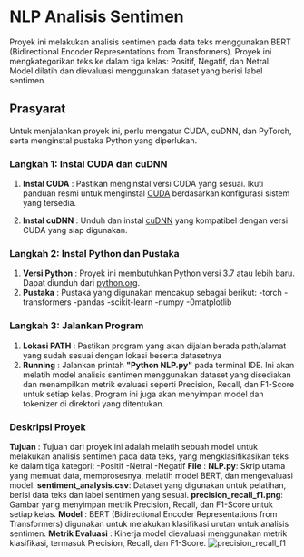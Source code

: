 # NLP Analisis Sentimen

Proyek ini melakukan analisis sentimen pada data teks menggunakan BERT (Bidirectional Encoder Representations from Transformers). 
Proyek ini mengkategorikan teks ke dalam tiga kelas: Positif, Negatif, dan Netral. Model dilatih dan dievaluasi menggunakan dataset yang berisi label sentimen.

## Prasyarat

Untuk menjalankan proyek ini, perlu mengatur CUDA, cuDNN, dan PyTorch, serta menginstal pustaka Python yang diperlukan.

### Langkah 1: Instal CUDA dan cuDNN

1. **Instal CUDA**   : Pastikan menginstal versi CUDA yang sesuai.
                       Ikuti panduan resmi untuk menginstal [CUDA](https://developer.nvidia.com/cuda-downloads) berdasarkan konfigurasi sistem yang tersedia.
   
3. **Instal cuDNN**  : Unduh dan instal [cuDNN](https://developer.nvidia.com/cudnn) yang kompatibel dengan versi CUDA yang siap digunakan.

### Langkah 2: Instal Python dan Pustaka

1. **Versi Python**  : Proyek ini membutuhkan Python versi 3.7 atau lebih baru. Dapat diunduh dari [python.org](https://www.python.org/downloads/).
2. **Pustaka**       : Pustaka yang digunakan mencakup sebagai berikut:
                       -torch
                       -transformers
                       -pandas
                       -scikit-learn
                       -numpy
                       -0matplotlib

### Langkah 3: Jalankan Program

1. **Lokasi PATH**   : Pastikan program yang akan dijalan berada path/alamat yang sudah sesuai dengan lokasi beserta datasetnya
2. **Running**       : Jalankan printah **"Python NLP.py"** pada terminal IDE. Ini akan melatih model analisis sentimen menggunakan dataset yang disediakan dan menampilkan
                       metrik evaluasi seperti Precision, Recall, dan F1-Score untuk setiap kelas. Program ini juga akan menyimpan model dan tokenizer di direktori yang ditentukan.

### Deskripsi Proyek

**Tujuan**           : Tujuan dari proyek ini adalah melatih sebuah model untuk melakukan analisis sentimen pada data teks, yang mengklasifikasikan teks ke dalam tiga kategori:
                       -Positif
                       -Netral
                       -Negatif
**File**             : **NLP.py**: Skrip utama yang memuat data, memprosesnya, melatih model BERT, dan mengevaluasi model.
                       **sentiment_analysis.csv**: Dataset yang digunakan untuk pelatihan, berisi data teks dan label sentimen yang sesuai.
                       **precision_recall_f1.png**: Gambar yang menyimpan metrik Precision, Recall, dan F1-Score untuk setiap kelas.
**Model**            : BERT (Bidirectional Encoder Representations from Transformers) digunakan untuk melakukan klasifikasi urutan untuk analisis sentimen.
**Metrik Evaluasi**  : Kinerja model dievaluasi menggunakan metrik klasifikasi, termasuk Precision, Recall, dan F1-Score.
![precision_recall_f1](https://github.com/user-attachments/assets/6d8006b2-9bd2-4157-a087-e70a26636baa)

